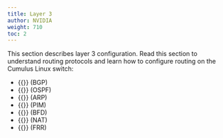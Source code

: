```yaml
---
title: Layer 3
author: NVIDIA
weight: 710
toc: 2
---
```

This section describes layer 3 configuration. Read this section to understand routing protocols and learn how to configure routing on the Cumulus Linux switch:
- {{<link url="Border-Gateway-Protocol-BGP" text="Border Gateway Protocol">}} (BGP)
- {{<link title="Open Shortest Path First - OSPF" text="Open Shortest Path First">}} (OSPF)
- {{<link url="Address-Resolution-Protocol-ARP" text="Address Resolution Protocol">}} (ARP)
- {{<link url="Protocol-Independent-Multicast-PIM" text="Protocol Independent Multicast">}} (PIM)
- {{<link url="Bidirectional-Forwarding-Detection-BFD" text="Bidirectional Forwarding Detection">}} (BFD)
- {{<link url="Network-Address-Translation-NAT" text="Network Address Translation">}} (NAT)
- {{<link url="FRRouting" text="FRRouting">}} (FRR)

